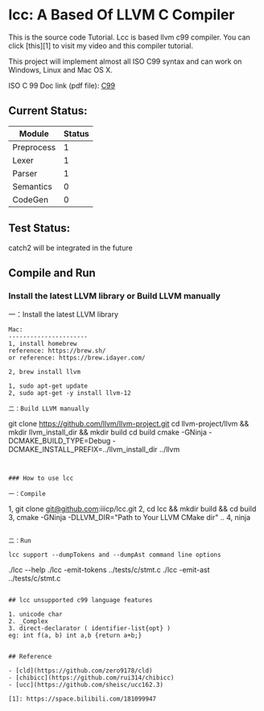 # lcc: A Based Of LLVM C Compiler

This is the source code Tutorial. Lcc is based llvm c99 compiler. You can click [this][1] to visit my video and this compiler tutorial.

This project will implement almost all ISO C99 syntax and can work on Windows, Linux and Mac OS X.

ISO C 99 Doc link (pdf file): [C99](https://www.open-std.org/jtc1/sc22/wg14/www/docs/n1256.pdf)

## Current Status: 

|  Module     | Status     |     
|  ----       |------------|   
| Preprocess  | 1          |   
| Lexer       | 1          |      
| Parser      | 1          |       
| Semantics   | 0          |       
| CodeGen     | 0          |    

## Test Status:

catch2 will be integrated in the future


## Compile and Run

### Install the latest LLVM library or Build LLVM manually

一：Install the latest LLVM library

```   
Mac:
----------------------
1, install homebrew 
reference: https://brew.sh/
or reference: https://brew.idayer.com/

2, brew install llvm

1, sudo apt-get update
2, sudo apt-get -y install llvm-12

二：Build LLVM manually

```
git clone https://github.com/llvm/llvm-project.git
cd llvm-project/llvm  && mkdir llvm_install_dir && mkdir build
cd build
cmake -GNinja -DCMAKE_BUILD_TYPE=Debug -DCMAKE_INSTALL_PREFIX=../llvm_install_dir ../llvm
```


### How to use lcc

一：Compile

```
1, git clone git@github.com:iiicp/lcc.git
2, cd lcc && mkdir build && cd build 
3, cmake -GNinja -DLLVM_DIR="Path to Your LLVM CMake dir" ..
4, ninja 
```

二：Run

lcc support --dumpTokens and --dumpAst command line options
```  
./lcc --help
./lcc -emit-tokens ../tests/c/stmt.c
./lcc -emit-ast ../tests/c/stmt.c 
```

## lcc unsupported c99 language features

1. unicode char     
2. _Complex      
3. direct-declarator ( identifier-list{opt} )     
eg: int f(a, b) int a,b {return a+b;}


## Reference   

- [cld](https://github.com/zero9178/cld)        
- [chibicc](https://github.com/rui314/chibicc)        
- [ucc](https://github.com/sheisc/ucc162.3)   

[1]: https://space.bilibili.com/181099947